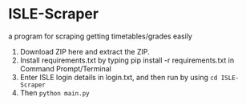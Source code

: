 # ISLE-Scraper
a program for scraping getting timetables/grades easily

1. Download ZIP here and extract the ZIP.
2. Install requirements.txt by typing pip install -r requirements.txt in Command Prompt/Terminal
3. Enter ISLE login details in login.txt, and then run by using `cd ISLE-Scraper`
4. Then `python main.py`
